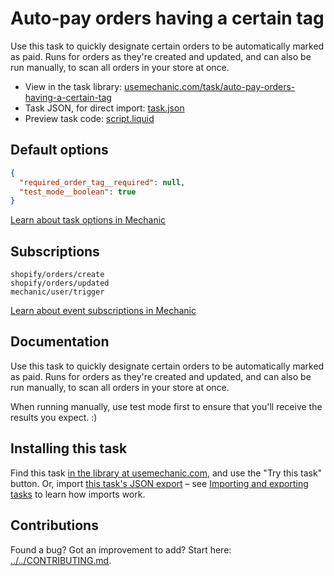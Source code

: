 # Auto-pay orders having a certain tag

Use this task to quickly designate certain orders to be automatically marked as paid. Runs for orders as they're created and updated, and can also be run manually, to scan all orders in your store at once.

* View in the task library: [usemechanic.com/task/auto-pay-orders-having-a-certain-tag](https://usemechanic.com/task/auto-pay-orders-having-a-certain-tag)
* Task JSON, for direct import: [task.json](../../tasks/auto-pay-orders-having-a-certain-tag.json)
* Preview task code: [script.liquid](./script.liquid)

## Default options

```json
{
  "required_order_tag__required": null,
  "test_mode__boolean": true
}
```

[Learn about task options in Mechanic](https://docs.usemechanic.com/article/471-task-options)

## Subscriptions

```liquid
shopify/orders/create
shopify/orders/updated
mechanic/user/trigger
```

[Learn about event subscriptions in Mechanic](https://docs.usemechanic.com/article/408-subscriptions)

## Documentation

Use this task to quickly designate certain orders to be automatically marked as paid. Runs for orders as they're created and updated, and can also be run manually, to scan all orders in your store at once.

When running manually, use test mode first to ensure that you'll receive the results you expect. :)

## Installing this task

Find this task [in the library at usemechanic.com](https://usemechanic.com/task/auto-pay-orders-having-a-certain-tag), and use the "Try this task" button. Or, import [this task's JSON export](../../tasks/auto-pay-orders-having-a-certain-tag.json) – see [Importing and exporting tasks](https://docs.usemechanic.com/article/505-importing-and-exporting-tasks) to learn how imports work.

## Contributions

Found a bug? Got an improvement to add? Start here: [../../CONTRIBUTING.md](../../CONTRIBUTING.md).
